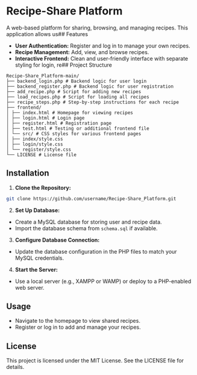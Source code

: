 # Recipe-Share Platform
A web-based platform for sharing, browsing, and managing recipes. This application allows us## Features
- **User Authentication:** Register and log in to manage your own recipes.
- **Recipe Management:** Add, view, and browse recipes.
- **Interactive Frontend:** Clean and user-friendly interface with separate styling for login, re## Project Structure
```
Recipe-Share_Platform-main/
├── backend_login.php # Backend logic for user login
├── backend_register.php # Backend logic for user registration
├── add_recipe.php # Script for adding new recipes
├── load_recipes.php # Script for loading all recipes
├── recipe_steps.php # Step-by-step instructions for each recipe
├── frontend/
│ ├── index.html # Homepage for viewing recipes
│ ├── login.html # Login page
│ ├── register.html # Registration page
│ ├── test.html # Testing or additional frontend file
│ └── src/ # CSS styles for various frontend pages
│ ├── index/style.css
│ ├── login/style.css
│ └── register/style.css
└── LICENSE # License file
```
## Installation
1. **Clone the Repository:**
 ```bash
 git clone https://github.com/username/Recipe-Share_Platform.git
 ```
2. **Set Up Database:**
 - Create a MySQL database for storing user and recipe data.
 - Import the database schema from `schema.sql` if available.
3. **Configure Database Connection:**
 - Update the database configuration in the PHP files to match your MySQL credentials.
4. **Start the Server:**
 - Use a local server (e.g., XAMPP or WAMP) or deploy to a PHP-enabled web server.
## Usage
- Navigate to the homepage to view shared recipes.
- Register or log in to add and manage your recipes.
## License
This project is licensed under the MIT License. See the LICENSE file for details.
